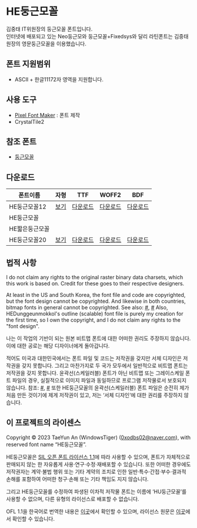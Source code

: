 # HE둥근모꼴
김중태 IT위원장의 둥근모꼴 폰트입니다.<br>
인터넷에 배포되고 있는 Neo둥근모와 둥근모꼴+Fixedsys와 달리 라틴폰트는 김중태 원장의 영문둥근모꼴을 이용했습니다. 

## 폰트 지원범위
* ASCII + 한글11172자 영역을 지원합니다.

## 사용 도구
* [Pixel Font Maker](https://github.com/wintiger0222/pixel-font-maker) : 폰트 제작
* CrystalTile2

## 참조 폰트
* [둥근모꼴](https://ith.kr/about/font.html)

## 다운로드

| 폰트이름 | 자형 | TTF |  WOFF2 |  BDF |
| ------- | ---- | ---- | ---- | ---- |
| HE둥근모꼴12 | [보기](https://lsfont.quiple.dev/#https://wintiger0222.github.io/Silhoua_font/HEDunggeunmokkol/HEDunggeunmokkol12.ttf)  | [다운로드](https://wintiger0222.github.io/Silhoua_font/HEDunggeunmokkol/HEDunggeunmokkol12.ttf)   | [다운로드](https://wintiger0222.github.io/Silhoua_font/HEDunggeunmokkol/HEDunggeunmokkol12.woff2)    | [다운로드](https://wintiger0222.github.io/Silhoua_font/HEDunggeunmokkol/HEDunggeunmokkol12.bdf)    |
| HE둥근모꼴 |
| HE짧은둥근모꼴 |
| HE둥근모꼴20 | [보기](https://lsfont.quiple.dev/#https://wintiger0222.github.io/Silhoua_font/HEDunggeunmokkol/HEDunggeunmokkol20.ttf)  | [다운로드](https://wintiger0222.github.io/Silhoua_font/HEDunggeunmokkol/HEDunggeunmokkol20.ttf)   | [다운로드](https://wintiger0222.github.io/Silhoua_font/HEDunggeunmokkol/HEDunggeunmokkol20.woff2)    | [다운로드](https://wintiger0222.github.io/Silhoua_font/HEDunggeunmokkol/HEDunggeunmokkol20.bdf)    |

## 법적 사항
I do not claim any rights to the original raster binary data charsets, which this work is based on. Credit for these goes to their respective designers.

At least in the US and South Korea, the font file and code are copyrighted, but the font design cannot be copyrighted. And likewise in both countries, bitmap fonts in general cannot be copyrighted. See also: [#](https://int10h.org/oldschool-pc-fonts/readme/#legal_stuff), [#](http://kasanlaw.com/bbs/board.php?bo_table=sub04_2&wr_id=226) Also, HEDunggeunmokkol's outline (scalable) font file is purely my creation for the first time, so I own the copyright, and I do not claim any rights to the "font design".

나는 이 작업의 기반이 되는 원본 비트맵 폰트에 대한 어떠한 권리도 주장하지 않습니다. 이에 대한 공로는 해당 디자이너에게 돌아갑니다.

적어도 미국과 대한민국에서는 폰트 파일 및 코드는 저작권을 갖지만 서체 디자인은 저작권을 갖지 못합니다. 그리고 마찬가지로 두 국가 모두에서 일반적으로 비트맵 폰트는 저작권을 갖지 못합니다. 윤곽선(스케일러블) 폰트가 아닌 비트맵 또는 그레이스케일 폰트 파일의 경우, 실질적으로 이미지 파일과 동일하므로 프로그램 저작물로서 보호되지 않습니다. 참조: [#](https://int10h.org/oldschool-pc-fonts/readme/#legal_stuff), [#](http://kasanlaw.com/bbs/board.php?bo_table=sub04_2&wr_id=226) 또한 HE둥근모꼴의 윤곽선(스케일러블) 폰트 파일은 순전히 제가 처음 만든 것이기에 제게 저작권이 있고, 저는 ‘서체 디자인’에 대한 권리를 주장하지 않습니다.

## 이 프로젝트의 라이센스
Copyright © 2023 TaeYun An (WindowsTiger) (0xodbs02@naver.com), with reserved font name “HE둥근모꼴”.

HE둥근모꼴은 [SIL 오픈 폰트 라이선스 1.1](https://scripts.sil.org/cms/scripts/page.php?site_id=nrsi&id=OFL)에 따라 사용할 수 있으며, 폰트가 자체적으로 판매되지 않는 한 자유롭게 사용·연구·수정·재배포할 수 있습니다. 또한 어떠한 경우에도 저작권자는 계약·불법 행위 또는 기타 계약의 조치로 인한 일반·특수·간접·부수·결과적 손해를 포함하여 어떠한 청구·손해 또는 기타 책임도 지지 않습니다.

그리고 HE둥근모꼴를 수정하여 파생된 이차적 저작물 폰트는 이름에 ‘HU둥근모꼴’를 사용할 수 없으며, 다른 유형의 라이선스로 배포할 수 없습니다.

OFL 1.1을 한국어로 번역한 내용은 [이곳](LICENSE_ko.md)에서 확인할 수 있으며, 라이선스 원문은 [이곳](LICENSE.md)에서 확인할 수 있습니다.